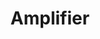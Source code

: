 ---
title: "Amplifier"
summary: "Amplifier are an English rock band originating from Manchester. The band has released six albums and four EPs since its inception in 1999. Their music has been described as \"Soundgarden, Tool, Black Sabbath, Oceansize and Pink Floyd taking copious amounts of mind-altering substances and venturing on a trip through time and space , and back again.\" Their music is characterised by guitarist Sel Balamir's effect pedals, Matt Brobin's complex drumming, extended heavy sections, atmospheric compositions and philosophical lyrics.
Their self-titled debut album, Amplifier, was released in 2004 by Music for Nations. Their second album, Insider was released in Europe in 2006 on the SPV label. Their third album, The Octopus, was released to fans in December 2010 ahead of a full release in January 2011. Their fourth album, Echo Street was released in 2013, and the fifth album, Mystoria, was released in September 2014. They are often cited as one of the most underrated bands of the UK's rock scene, although they retain a strong cult following around Europe."
slug: "amplifier"
image: "amplifier.jpg"
apple_music_artist_url: "None"
wikipedia_url: "https://en.wikipedia.org/wiki/Amplifier_(band)"
---